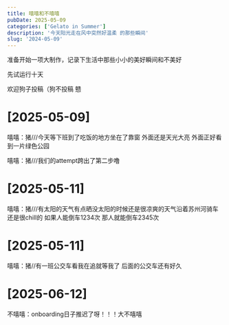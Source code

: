 ```yaml
---
title: 嘻嘻和不嘻嘻
pubDate: 2025-05-09
categories: ['Gelato in Summer']
description: '今天阳光走在风中突然好温柔 的那些瞬间'
slug: '2024-05-09'
---
```


准备开始一项大制作，记录下生活中那些小小的美好瞬间和不美好
  
先试运行十天
  
欢迎狗子投稿（狗不投稿 戆


# [2025-05-09] 

  嘻嘻：猪///今天等下班到了吃饭的地方坐在了靠窗 外面还是天光大亮 外面正好看到一片绿色公园
  
  嘻嘻：猪///我们的attempt跨出了第二步噜

# [2025-05-11]

嘻嘻：猪///有太阳的天气有点晒没太阳的时候还是很凉爽的天气沿着苏州河骑车还是很chill的 如果人能倒车1234次 那人就能倒车2345次

# [2025-05-11]

嘻嘻：猪//有一班公交车看我在追就等我了 后面的公交车还有好久

# [2025-06-12]

不嘻嘻：onboarding日子推迟了呀！！！大不嘻嘻
